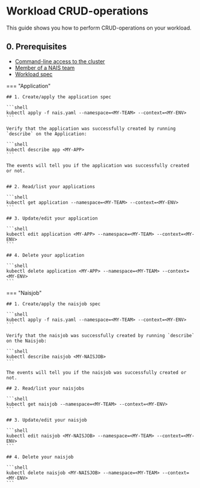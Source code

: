 # Workload CRUD-operations

This guide shows you how to perform CRUD-operations on your workload.

## 0. Prerequisites
- [Command-line access to the cluster](./command-line-access.md)
- [Member of a NAIS team](../explanation/team.md)
- [Workload spec](../explanation/workloads.md)

=== "Application"

    ## 1. Create/apply the application spec
    
    ```shell
    kubectl apply -f nais.yaml --namespace=<MY-TEAM> --context=<MY-ENV>
    ```

    Verify that the application was successfully created by running `describe` on the Application:

    ```shell
    kubectl describe app <MY-APP>
    ```

    The events will tell you if the application was successfully created or not.


    ## 2. Read/list your applications

    ```shell
    kubectl get application --namespace=<MY-TEAM> --context=<MY-ENV>
    ```

    ## 3. Update/edit your application
    
    ```shell
    kubectl edit application <MY-APP> --namespace=<MY-TEAM> --context=<MY-ENV>
    ```
    
    ## 4. Delete your application
    
    ```shell
    kubectl delete application <MY-APP> --namespace=<MY-TEAM> --context=<MY-ENV>
    ```

=== "Naisjob"

    ## 1. Create/apply the naisjob spec
    
    ```shell
    kubectl apply -f nais.yaml --namespace=<MY-TEAM> --context=<MY-ENV>
    ```

    Verify that the naisjob was successfully created by running `describe` on the Naisjob:

    ```shell
    kubectl describe naisjob <MY-NAISJOB>
    ```

    The events will tell you if the naisjob was successfully created or not.

    ## 2. Read/list your naisjobs

    ```shell
    kubectl get naisjob --namespace=<MY-TEAM> --context=<MY-ENV>
    ```

    ## 3. Update/edit your naisjob
    
    ```shell
    kubectl edit naisjob <MY-NAISJOB> --namespace=<MY-TEAM> --context=<MY-ENV>
    ```

    ## 4. Delete your naisjob
    
    ```shell
    kubectl delete naisjob <MY-NAISJOB> --namespace=<MY-TEAM> --context=<MY-ENV>
    ```

